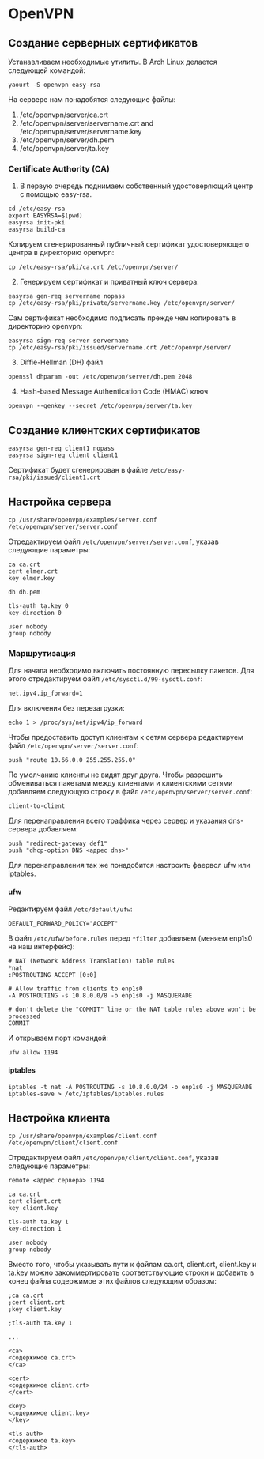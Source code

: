 # OpenVPN
## Создание серверных сертификатов
Устанавливаем необходимые утилиты. В Arch Linux делается следующей командой:

```
yaourt -S openvpn easy-rsa
```

На сервере нам понадобятся следующие файлы:

1. /etc/openvpn/server/ca.crt
2. /etc/openvpn/server/servername.crt and /etc/openvpn/server/servername.key
3. /etc/openvpn/server/dh.pem
4. /etc/openvpn/server/ta.key

### Certificate Authority (CA)
1. В первую очередь поднимаем собственный удостоверяющий центр с помощью easy-rsa.

```
cd /etc/easy-rsa
export EASYRSA=$(pwd)
easyrsa init-pki
easyrsa build-ca
```

Копируем сгенерированный публичный сертификат удостоверяющего центра в директорию openvpn:

```
cp /etc/easy-rsa/pki/ca.crt /etc/openvpn/server/
```

2. Генерируем сертификат и приватный ключ сервера:

```
easyrsa gen-req servername nopass
cp /etc/easy-rsa/pki/private/servername.key /etc/openvpn/server/
```

Сам сертификат необходимо подписать прежде чем копировать в директорию openvpn:

```
easyrsa sign-req server servername
cp /etc/easy-rsa/pki/issued/servername.crt /etc/openvpn/server/
```

3. Diffie-Hellman (DH) файл

```
openssl dhparam -out /etc/openvpn/server/dh.pem 2048
```

4. Hash-based Message Authentication Code (HMAC) ключ

```
openvpn --genkey --secret /etc/openvpn/server/ta.key
```

## Создание клиентских сертификатов
```
easyrsa gen-req client1 nopass
easyrsa sign-req client client1
```

Сертификат будет сгенерирован в файле `/etc/easy-rsa/pki/issued/client1.crt`

## Настройка сервера
```
cp /usr/share/openvpn/examples/server.conf /etc/openvpn/server/server.conf
```

Отредактируем файл `/etc/openvpn/server/server.conf`, указав следующие параметры:

```
ca ca.crt
cert elmer.crt
key elmer.key

dh dh.pem

tls-auth ta.key 0
key-direction 0

user nobody
group nobody
```

### Маршрутизация
Для начала необходимо включить постоянную пересылку пакетов. Для этого отредактируем файл `/etc/sysctl.d/99-sysctl.conf`:

```
net.ipv4.ip_forward=1
```

Для включения без перезагрузки:

```
echo 1 > /proc/sys/net/ipv4/ip_forward
```

Чтобы предоставить доступ клиентам к сетям сервера редактируем файл `/etc/openvpn/server/server.conf`:

```
push "route 10.66.0.0 255.255.255.0"
```

По умолчанию клиенты не видят друг друга. Чтобы разрешить обмениваться пакетами между клиентами и клиентскими сетями добавляем следующую строку в файл `/etc/openvpn/server/server.conf`:

```
client-to-client
```

Для перенаправления всего траффика через сервер и указания dns-сервера добавляем:

```
push "redirect-gateway def1"
push "dhcp-option DNS <адрес dns>"
```

Для перенаправления так же понадобится настроить фаервол ufw или iptables.

#### ufw
Редактируем файл `/etc/default/ufw`:

```
DEFAULT_FORWARD_POLICY="ACCEPT"
```

В файл `/etc/ufw/before.rules` перед `*filter` добавляем (меняем enp1s0 на наш интерфейс):

```
# NAT (Network Address Translation) table rules
*nat
:POSTROUTING ACCEPT [0:0]

# Allow traffic from clients to enp1s0
-A POSTROUTING -s 10.8.0.0/8 -o enp1s0 -j MASQUERADE

# don't delete the "COMMIT" line or the NAT table rules above won't be processed
COMMIT
```

И открываем порт командой:

```
ufw allow 1194
```

#### iptables
```
iptables -t nat -A POSTROUTING -s 10.8.0.0/24 -o enp1s0 -j MASQUERADE
iptables-save > /etc/iptables/iptables.rules
```

## Настройка клиента
```
cp /usr/share/openvpn/examples/client.conf /etc/openvpn/client/client.conf
```

Отредактируем файл `/etc/openvpn/client/client.conf`, указав следующие параметры:

```
remote <адрес сервера> 1194

ca ca.crt
cert client.crt
key client.key

tls-auth ta.key 1
key-direction 1

user nobody
group nobody
```

Вместо того, чтобы указывать пути к файлам ca.crt, client.crt, client.key и ta.key можно закоммертировать соответствующие строки и добавить в конец файла содержимое этих файлов следующим образом:

```
;ca ca.crt
;cert client.crt
;key client.key

;tls-auth ta.key 1

...

<ca>
<содержимое ca.crt>
</ca>

<cert>
<содержимое client.crt>
</cert>

<key>
<содержимое client.key>
</key>

<tls-auth>
<содержимое ta.key>
</tls-auth>
```
